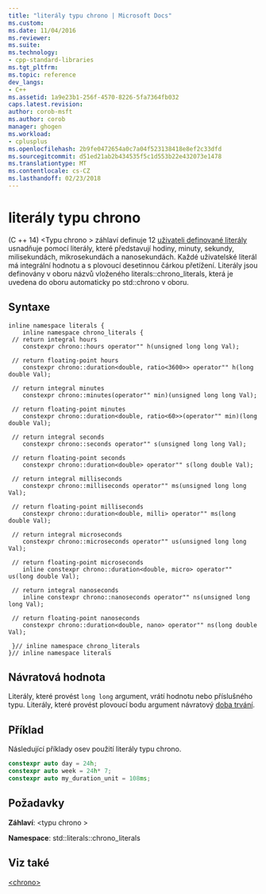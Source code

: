 ```yaml
---
title: "literály typu chrono | Microsoft Docs"
ms.custom: 
ms.date: 11/04/2016
ms.reviewer: 
ms.suite: 
ms.technology:
- cpp-standard-libraries
ms.tgt_pltfrm: 
ms.topic: reference
dev_langs:
- C++
ms.assetid: 1a9e23b1-256f-4570-8226-5fa7364fb032
caps.latest.revision: 
author: corob-msft
ms.author: corob
manager: ghogen
ms.workload:
- cplusplus
ms.openlocfilehash: 2b9fe0472654a0c7a04f523138418e8ef2c33dfd
ms.sourcegitcommit: d51ed21ab2b434535f5c1d553b22e432073e1478
ms.translationtype: MT
ms.contentlocale: cs-CZ
ms.lasthandoff: 02/23/2018
---
```

# <a name="chrono-literals"></a>literály typu chrono
(C ++ 14) \<Typu chrono > záhlaví definuje 12 [uživateli definované literály](../cpp/user-defined-literals-cpp.md) usnadňuje pomocí literály, které představují hodiny, minuty, sekundy, milisekundách, mikrosekundách a nanosekundách. Každé uživatelské literál má integrální hodnotu a s plovoucí desetinnou čárkou přetížení. Literály jsou definovány v oboru názvů vloženého literals::chrono_literals, která je uvedena do oboru automaticky po std::chrono v oboru.  
  
## <a name="syntax"></a>Syntaxe  
  
```  
inline namespace literals {  
    inline namespace chrono_literals {  
 // return integral hours  
    constexpr chrono::hours operator"" h(unsigned long long Val);

 // return floating-point hours  
    constexpr chrono::duration<double, ratio<3600>> operator"" h(long double Val);

 // return integral minutes  
    constexpr chrono::minutes(operator"" min)(unsigned long long Val);

 // return floating-point minutes  
    constexpr chrono::duration<double, ratio<60>>(operator"" min)(long double Val);

 // return integral seconds  
    constexpr chrono::seconds operator"" s(unsigned long long Val);

 // return floating-point seconds  
    constexpr chrono::duration<double> operator"" s(long double Val);

 // return integral milliseconds  
    constexpr chrono::milliseconds operator"" ms(unsigned long long Val);

 // return floating-point milliseconds  
    constexpr chrono::duration<double, milli> operator"" ms(long double Val);

 // return integral microseconds      
    constexpr chrono::microseconds operator"" us(unsigned long long Val);

 // return floating-point microseconds  
    inline constexpr chrono::duration<double, micro> operator"" us(long double Val);

 // return integral nanoseconds  
    inline constexpr chrono::nanoseconds operator"" ns(unsigned long long Val);

 // return floating-point nanoseconds  
    constexpr chrono::duration<double, nano> operator"" ns(long double Val);

 }// inline namespace chrono_literals  
}// inline namespace literals  
```  
  
## <a name="return-value"></a>Návratová hodnota  
 Literály, které provést `long long` argument, vrátí hodnotu nebo příslušného typu. Literály, které provést plovoucí bodu argument návratový [doba trvání](../standard-library/duration-class.md).  
  
## <a name="example"></a>Příklad  
 Následující příklady osev použití literály typu chrono.  
  
```cpp  
constexpr auto day = 24h;  
constexpr auto week = 24h* 7;  
constexpr auto my_duration_unit = 108ms;  
```  
  
## <a name="requirements"></a>Požadavky  
 **Záhlaví**: \<typu chrono >  
  
 **Namespace**: std::literals::chrono_literals  
  
## <a name="see-also"></a>Viz také  
 [\<chrono>](../standard-library/chrono.md)

